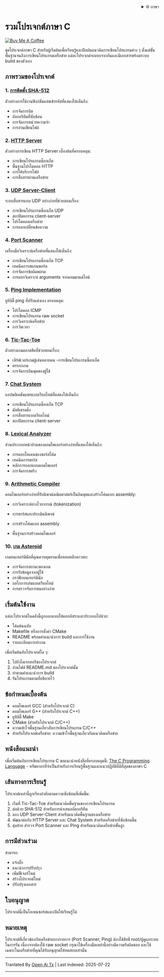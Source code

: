 <div align="right">
  <details>
    <summary >🌐 ภาษา</summary>
    <div>
      <div align="center">
        <a href="https://openaitx.github.io/view.html?user=dexter-xD&project=project-box&lang=en">English</a>
        | <a href="https://openaitx.github.io/view.html?user=dexter-xD&project=project-box&lang=zh-CN">简体中文</a>
        | <a href="https://openaitx.github.io/view.html?user=dexter-xD&project=project-box&lang=zh-TW">繁體中文</a>
        | <a href="https://openaitx.github.io/view.html?user=dexter-xD&project=project-box&lang=ja">日本語</a>
        | <a href="https://openaitx.github.io/view.html?user=dexter-xD&project=project-box&lang=ko">한국어</a>
        | <a href="https://openaitx.github.io/view.html?user=dexter-xD&project=project-box&lang=hi">हिन्दी</a>
        | <a href="https://openaitx.github.io/view.html?user=dexter-xD&project=project-box&lang=th">ไทย</a>
        | <a href="https://openaitx.github.io/view.html?user=dexter-xD&project=project-box&lang=fr">Français</a>
        | <a href="https://openaitx.github.io/view.html?user=dexter-xD&project=project-box&lang=de">Deutsch</a>
        | <a href="https://openaitx.github.io/view.html?user=dexter-xD&project=project-box&lang=es">Español</a>
        | <a href="https://openaitx.github.io/view.html?user=dexter-xD&project=project-box&lang=it">Italiano</a>
        | <a href="https://openaitx.github.io/view.html?user=dexter-xD&project=project-box&lang=ru">Русский</a>
        | <a href="https://openaitx.github.io/view.html?user=dexter-xD&project=project-box&lang=pt">Português</a>
        | <a href="https://openaitx.github.io/view.html?user=dexter-xD&project=project-box&lang=nl">Nederlands</a>
        | <a href="https://openaitx.github.io/view.html?user=dexter-xD&project=project-box&lang=pl">Polski</a>
        | <a href="https://openaitx.github.io/view.html?user=dexter-xD&project=project-box&lang=ar">العربية</a>
        | <a href="https://openaitx.github.io/view.html?user=dexter-xD&project=project-box&lang=fa">فارسی</a>
        | <a href="https://openaitx.github.io/view.html?user=dexter-xD&project=project-box&lang=tr">Türkçe</a>
        | <a href="https://openaitx.github.io/view.html?user=dexter-xD&project=project-box&lang=vi">Tiếng Việt</a>
        | <a href="https://openaitx.github.io/view.html?user=dexter-xD&project=project-box&lang=id">Bahasa Indonesia</a>
      </div>
    </div>
  </details>
</div>

# รวมโปรเจกต์ภาษา C

[![Buy Me A Coffee](https://www.buymeacoffee.com/assets/img/custom_images/orange_img.png)](https://buymeacoffee.com/trish07)

ชุดโปรเจกต์ภาษา C สำหรับผู้เริ่มต้นเพื่อเรียนรู้และฝึกฝนแนวคิดการเขียนโปรแกรมต่าง ๆ ตั้งแต่ขั้นพื้นฐานจนถึงการเขียนโปรแกรมเครือข่าย แต่ละโปรเจกต์จะแยกจากกันและมีเอกสารพร้อมระบบ build ของตัวเอง

## ภาพรวมของโปรเจกต์

### 1. [การติดตั้ง SHA-512](SHA-512/)
ตัวอย่างการใช้งานฟังก์ชันแฮชเข้ารหัสที่แสดงให้เห็นถึง:
- การจัดการบิต
- อัลกอริทึมที่ซับซ้อน
- การจัดการหน่วยความจำ
- การอ่านเขียนไฟล์

### 2. [HTTP Server](http-server/)
ตัวอย่างการเขียน HTTP Server เบื้องต้นที่ครอบคลุม:
- การเขียนโปรแกรมซ็อกเก็ต
- พื้นฐานโปรโตคอล HTTP
- การให้บริการไฟล์
- การสื่อสารผ่านเครือข่าย

### 3. [UDP Server-Client](udp-server-client/)
ระบบสื่อสารแบบ UDP อย่างง่ายที่ช่วยสอนเรื่อง:
- การเขียนโปรแกรมซ็อกเก็ต UDP
- สถาปัตยกรรม client-server
- โปรโตคอลเครือข่าย
- การแลกเปลี่ยนข้อความ

### 4. [Port Scanner](port-scanner/)
เครื่องมือวิเคราะห์เครือข่ายที่แสดงให้เห็นถึง:
- การเขียนโปรแกรมซ็อกเก็ต TCP
- เทคนิคการสแกนพอร์ต
- การจัดการข้อผิดพลาด
- การแยกวิเคราะห์ arguments จากคอมมานด์ไลน์

### 5. [Ping Implementation](ping/)
ยูทิลิตี้ ping ที่ปรับแต่งเอง ครอบคลุม:
- โปรโตคอล ICMP
- การเขียนโปรแกรม raw socket
- การวิเคราะห์เครือข่าย
- การวัดเวลา

### 6. [Tic-Tac-Toe](tic-tac-toe/)
ตัวอย่างเกมคลาสสิคที่ช่วยสอนเรื่อง:
- เซิร์ฟเวอร์เกมผู้เล่นหลายคน 
-การเขียนโปรแกรมซ็อกเก็ต
- ตรรกะเกม
- การจัดการอินพุตของผู้ใช้

### 7. [Chat System](chat-system/)
แอปพลิเคชันแชทแบบเรียลไทม์ที่แสดงให้เห็นถึง:
- การเขียนโปรแกรมซ็อกเก็ต TCP
- มัลติเธรดดิ้ง
- การสื่อสารแบบเรียลไทม์
- สถาปัตยกรรม client-server

### 8. [Lexical Analyzer](lexical-analyser/)
ส่วนประกอบหน้าบ้านของคอมไพเลอร์อย่างง่ายที่แสดงให้เห็นถึง:
- การแยกโทเคนของซอร์สโค้ด
- เทคนิคการพาร์ส
- หลักการออกแบบคอมไพเลอร์
- การจัดการสตริง

### 9. [Arithmetic Compiler](arithmetic-compiler/)
คอมไพเลอร์อย่างง่ายที่รับนิพจน์คณิตศาสตร์เป็นอินพุตและสร้างโค้ดแบบ assembly:
- การวิเคราะห์ทางไวยากรณ์ (tokenization)
- การพาร์สและประเมินนิพจน์
- การสร้างโค้ดแบบ assembly

- พื้นฐานการสร้างคอมไพเลอร์

### 10. [เกม Asteroid](asteroid-game/)
เกมบนเทอร์มินัลที่คุณควบคุมยานเพื่อหลบหลีกดาวตก:

- การจัดการสถานะของเกม
- การรับข้อมูลจากผู้ใช้
- กราฟิกบนเทอร์มินัล
- กลไกการเล่นแบบเรียลไทม์
- การตรวจจับการชนอย่างง่าย

## เริ่มต้นใช้งาน

แต่ละโปรเจกต์ในคลังนี้ถูกออกแบบให้แยกอิสระและประกอบไปด้วย:
- โค้ดต้นฉบับ
- Makefile หรือการตั้งค่า CMake
- README พร้อมคำแนะนำการ build และการใช้งาน
- รายละเอียดการทำงาน

เพื่อเริ่มต้นกับโปรเจกต์ใด ๆ:
1. ไปยังไดเรกทอรีของโปรเจกต์
2. อ่านไฟล์ README.md ของโปรเจกต์นั้น
3. ทำตามคำแนะนำการ build
4. รันโปรแกรมตามที่อธิบายไว้

## ข้อกำหนดเบื้องต้น

- คอมไพเลอร์ GCC (สำหรับโปรเจกต์ C)
- คอมไพเลอร์ G++ (สำหรับโปรเจกต์ C++)
- ยูทิลิตี้ Make
- CMake (สำหรับโปรเจกต์ C/C++)
- ความเข้าใจพื้นฐานเกี่ยวกับการเขียนโปรแกรม C/C++
- สำหรับโปรเจกต์เครือข่าย: ความเข้าใจพื้นฐานเกี่ยวกับแนวคิดเครือข่าย

## หนังสือแนะนำ

เพื่อเริ่มต้นกับการเขียนโปรแกรม C ขอแนะนำหนังสือที่ครอบคลุมนี้:
[The C Programming Language](https://amzn.to/3F2Y1Zl) - ทรัพยากรที่จำเป็นสำหรับการเรียนรู้พื้นฐานและแนวปฏิบัติที่ดีที่สุดของภาษา C

## เส้นทางการเรียนรู้

โปรเจกต์เหล่านี้ถูกเรียงลำดับตามความซับซ้อนที่เพิ่มขึ้น:

1. เริ่มที่ Tic-Tac-Toe สำหรับแนวคิดพื้นฐานของการเขียนโปรแกรม
2. ต่อด้วย SHA-512 สำหรับการนำเสนออัลกอริทึม
3. ลอง UDP Server-Client สำหรับแนวคิดพื้นฐานของเครือข่าย
4. พัฒนาต่อกับ HTTP Server และ Chat System สำหรับเครือข่ายที่ซับซ้อนขึ้น
5. สุดท้าย สำรวจ Port Scanner และ Ping สำหรับแนวคิดเครือข่ายขั้นสูง

## การมีส่วนร่วม

สามารถ:
- แจ้งบั๊ก
- แนะนำการปรับปรุง
- เพิ่มฟีเจอร์ใหม่
- สร้างโปรเจกต์ใหม่
- ปรับปรุงเอกสาร

## ใบอนุญาต

โปรเจกต์นี้เป็นโอเพนซอร์สและเปิดให้เรียนรู้ได้

## หมายเหตุ

โปรเจกต์ที่เกี่ยวข้องกับเครือข่ายบางรายการ (Port Scanner, Ping) ต้องใช้สิทธิ์ root/ผู้ดูแลระบบในการรัน เนื่องจากต้องใช้ raw socket กรุณาใช้เครื่องมือเหล่านี้อย่างมีความรับผิดชอบ และใช้เฉพาะในเครือข่ายที่คุณได้รับอนุญาตให้ทดสอบเท่านั้น


---

Tranlated By [Open Ai Tx](https://github.com/OpenAiTx/OpenAiTx) | Last indexed: 2025-07-22

---
